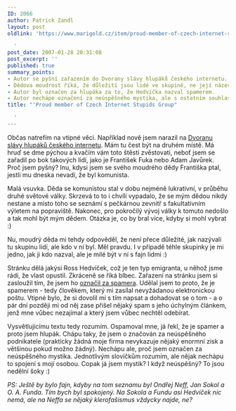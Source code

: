 ```yaml
---
ID: 2066
author: Patrick Zandl
layout: post
oldlink: 'https://www.marigold.cz/item/proud-member-of-czech-internet-stupids-group

  '
post_date: 2007-01-28 20:31:08
post_excerpt: ''
published: true
summary_points:
- Autor se pyšní zařazením do Dvorany slávy hlupáků českého internetu.
- Dědova moudrost říká, že důležití jsou lidé ve skupině, ne její název.
- Autor byl označen za hlupáka za to, že Hedvíčka nazval spamerem.
- Autor nechápe označení za neúspěšného mystika, ale s ostatním souhlasí.
title: "'Proud member of Czech Internet Stupids Group"

  '
---
```


<texy>Občas natrefím na vtipné věci. Například nově jsem narazil na <a href="http://dvoranaslavy.blogspot.com/">Dvoranu slávy hlupáků českého internetu</a>. Mám tu čest být na druhém místě. Má hruď se dme pýchou a kvačím vám toto štěstí zvěstovati, neboť jsem se zařadil po bok takových lidí, jako je František Fuka nebo Adam Javůrek. Proč jsem pyšný? Inu, kdysi jsem se svého moudrého dědy Františka ptal, jestli mu dneska nevadí, že byl komunista.  

Malá vsuvka. Děda se komunistou stal v dobu nejméně lukrativní, v průběhu druhé světové války. Skrzevá to to i chvíli vypadalo, že se mým dědou nikdy nestane a místo toho se seznámí s pečkárnou zevnitř s fakultativním výletem na popraviště. Nakonec, pro pokročilý vývoj války k tomuto nedošlo a tak mohl být mým dědem. Otázka je, co by bral více, kdyby si mohl vybrat :)

Nu, moudrý děda mi tehdy odpověděl, že není přece důležité, jak nazývali tu skupinu lidí, ale kdo v ní byl. Měl pravdu. I v případě téhle skupinky je mi jedno, jak ji kdo nazval, ale je milé být v ní s fajn lidmi :)

Stránku dělá jakýsi Ross Hedvíček, což je ten typ emigranta, u něhož jsme rádi, že vlast opustil. Zkráceně se říká blbec. Zařazení na stránku jsem si zasloužil tím, že jsem ho <a href="http://cs.wikipedia.org/wiki/Ross_Hedv%C3%AD%C4%8Dek">označil za spamera</a>. Udělal jsem to proto, že je spamerem - tedy člověkem, který mi zasílal nevyžádanou elektronickou poštu. Vtipné bylo, že si dovolil mi s tím  napsat a dohadovat se o tom - a o pár dní později mi od něj zase přišel nějaký spam s jeho úchylným článkem, jenž mne vůbec nezajímal a který jsem vůbec nechtěl odebírat. 

Vysvětlujícímu textu tedy rozumím. Ospamoval mne, já řekl, že je spamer a proto jsem hlupák. Chápu taky, že jsem o značován za neúspěšného podnikatele (prakticky žádná moje firma nevykazuje nějaký enormní zisk a většinou pokud možno žádný). Nechápu ale, proč jsem označen za neúspěšného mystika. Jednotlivým slovíčkům rozumím, ale nějak nechápu to spojení s mojí osobou. Copak já jsem mystik? I když neúspěšný? To jsou nedělní šoky :)

<em>PS: Ještě by bylo fajn, kdyby na tom seznamu byl Ondřej Neff, Jan Sokol a O. A. Funda. Tím bych byl spokojený. Na Sokola a Fundu asi Hedvíček nic nemá, ale na Neffa se nějaký klerofašismus vždycky najde, ne?</em>